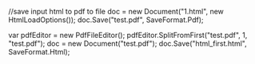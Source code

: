 
//save input html to pdf to file
doc = new Document("1.html", new HtmlLoadOptions());
doc.Save("test.pdf", SaveFormat.Pdf);

var pdfEditor = new PdfFileEditor();
pdfEditor.SplitFromFirst("test.pdf", 1, "test.pdf");
doc = new Document("test.pdf");
doc.Save("html_first.html", SaveFormat.Html);

